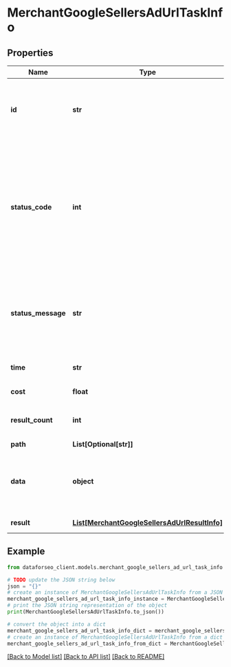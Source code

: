 # MerchantGoogleSellersAdUrlTaskInfo


## Properties

Name | Type | Description | Notes
------------ | ------------- | ------------- | -------------
**id** | **str** | task identifier unique task identifier in our system in the UUID format | [optional] 
**status_code** | **int** | status code of the task generated by DataForSEO, can be within the following range: 10000-60000 you can find the full list of the response codes here | [optional] 
**status_message** | **str** | informational message of the task you can find the full list of general informational messages here | [optional] 
**time** | **str** | execution time, seconds | [optional] 
**cost** | **float** | total tasks cost, USD | [optional] 
**result_count** | **int** | number of elements in the result array | [optional] 
**path** | **List[Optional[str]]** | URL path | [optional] 
**data** | **object** | contains the same parameters that you specified in the POST request | [optional] 
**result** | [**List[MerchantGoogleSellersAdUrlResultInfo]**](MerchantGoogleSellersAdUrlResultInfo.md) | array of results | [optional] 

## Example

```python
from dataforseo_client.models.merchant_google_sellers_ad_url_task_info import MerchantGoogleSellersAdUrlTaskInfo

# TODO update the JSON string below
json = "{}"
# create an instance of MerchantGoogleSellersAdUrlTaskInfo from a JSON string
merchant_google_sellers_ad_url_task_info_instance = MerchantGoogleSellersAdUrlTaskInfo.from_json(json)
# print the JSON string representation of the object
print(MerchantGoogleSellersAdUrlTaskInfo.to_json())

# convert the object into a dict
merchant_google_sellers_ad_url_task_info_dict = merchant_google_sellers_ad_url_task_info_instance.to_dict()
# create an instance of MerchantGoogleSellersAdUrlTaskInfo from a dict
merchant_google_sellers_ad_url_task_info_from_dict = MerchantGoogleSellersAdUrlTaskInfo.from_dict(merchant_google_sellers_ad_url_task_info_dict)
```
[[Back to Model list]](../README.md#documentation-for-models) [[Back to API list]](../README.md#documentation-for-api-endpoints) [[Back to README]](../README.md)


